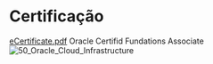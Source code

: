 # Certificação
[eCertificate.pdf](https://github.com/IsraelMonteiro/Certifica-o/files/8194751/eCertificate.pdf)
Oracle Certifid Fundations Associate![50_Oracle_Cloud_Infrastructure](https://user-images.githubusercontent.com/78627674/156966720-c0a92582-dfa3-4c53-9c1c-b1ed5d34a763.jpg)
